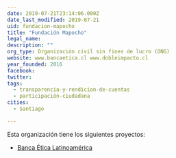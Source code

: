 ```yaml
---
date: 2019-07-21T23:14:06.000Z
date_last_modified: 2019-07-21
uid: fundacion-mapocho
title: "Fundación Mapocho"
legal_name: 
description: ""
org_type: Organización civil sin fines de lucro (ONG)
website: www.bancaetica.cl www.dobleimpacto.cl
year_founded: 2016
facebook: 
twitter: 
tags:
  - transparencia-y-rendicion-de-cuentas
  - participación-ciudadana
cities: 
  - Santiago

---
```


Esta organización tiene los siguientes proyectos:

- [Banca Ética Latinoamérica](/i/banca-etica-latinoamerica.html)
